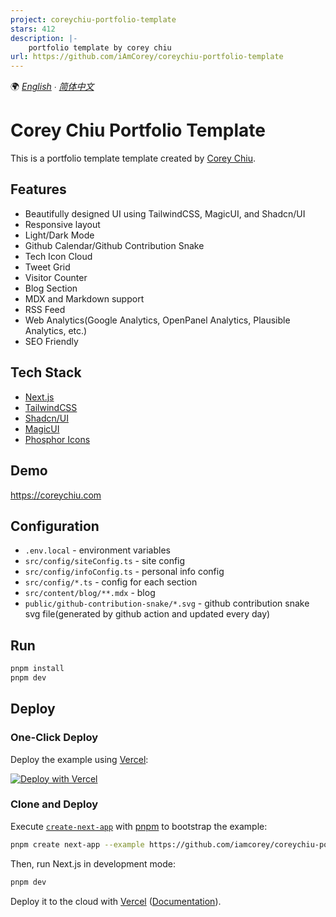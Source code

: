 ```yaml
---
project: coreychiu-portfolio-template
stars: 412
description: |-
    portfolio template by corey chiu
url: https://github.com/iAmCorey/coreychiu-portfolio-template
---
```


🌍 *[English](README.md) ∙ [简体中文](README.zh.md)*


# Corey Chiu Portfolio Template

This is a portfolio template template created by [Corey Chiu](https://coreychiu.com).


## Features
- Beautifully designed UI using TailwindCSS, MagicUI, and Shadcn/UI
- Responsive layout
- Light/Dark Mode
- Github Calendar/Github Contribution Snake
- Tech Icon Cloud
- Tweet Grid
- Visitor Counter 
- Blog Section
- MDX and Markdown support
- RSS Feed
- Web Analytics(Google Analytics, OpenPanel Analytics, Plausible Analytics, etc.)
- SEO Friendly


## Tech Stack

- [Next.js](https://nextjs.org/)
- [TailwindCSS](https://tailwindcss.com/)
- [Shadcn/UI](https://ui.shadcn.com/)
- [MagicUI](https://magicui.design/)
- [Phosphor Icons](https://phosphoricons.com//)


## Demo

https://coreychiu.com


## Configuration

- `.env.local` - environment variables
- `src/config/siteConfig.ts` - site config
- `src/config/infoConfig.ts` - personal info config
- `src/config/*.ts` - config for each section
- `src/content/blog/**.mdx` - blog
- `public/github-contribution-snake/*.svg` - github contribution snake svg file(generated by github action and updated every day)

## Run

```bash
pnpm install
pnpm dev
```



## Deploy

### One-Click Deploy

Deploy the example using [Vercel](https://vercel.com?utm_source=github&utm_medium=readme&utm_campaign=vercel-examples):

[![Deploy with Vercel](https://vercel.com/button)](https://vercel.com/new/clone?repository-url=https://github.com/iamcorey/coreychiu-portfolio-template&project-name=coreychiu-portfolio-template&repository-name=coreychiu-portfolio-template)

### Clone and Deploy

Execute [`create-next-app`](https://github.com/vercel/next.js/tree/canary/packages/create-next-app) with [pnpm](https://pnpm.io/installation) to bootstrap the example:

```bash
pnpm create next-app --example https://github.com/iamcorey/coreychiu-portfolio-template coreychiu-portfolio-template
```

Then, run Next.js in development mode:

```bash
pnpm dev
```

Deploy it to the cloud with [Vercel](https://vercel.com/templates) ([Documentation](https://nextjs.org/docs/app/building-your-application/deploying)).

